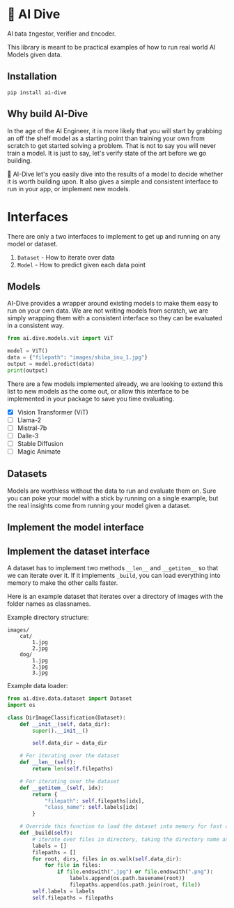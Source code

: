 # 🤿 AI Dive

AI `D`ata `I`ngestor, `V`erifier and `E`ncoder.

This library is meant to be practical examples of how to run real world AI Models given data.

## Installation

```
pip install ai-dive
```

## Why build AI-Dive

In the age of the AI Engineer, it is more likely that you will start by grabbing an off the shelf model as a starting point than training your own from scratch to get started solving a problem. That is not to say you will never train a model. It is just to say, let's verify state of the art before we go building.

🤿 AI-Dive let's you easily dive into the results of a model to decide whether it is worth building upon. It also gives a simple and consistent interface to run in your app, or implement new models.

# Interfaces

There are only a two interfaces to implement to get up and running on any model or dataset.

1) `Dataset` - How to iterate over data
2) `Model` - How to predict given each data point

## Models

AI-Dive provides a wrapper around existing models to make them easy to run on your own data. We are not writing models from scratch, we are simply wrapping them with a consistent interface so they can be evaluated in a consistent way.

```python
from ai.dive.models.vit import ViT

model = ViT()
data = {"filepath": "images/shiba_inu_1.jpg"}
output = model.predict(data)
print(output)
```

There are a few models implemented already, we are looking to extend this list to new models as the come out, or allow this interface to be implemented in your package to save you time evaluating.

* [x] Vision Transformer (ViT)
* [ ] Llama-2
* [ ] Mistral-7b
* [ ] Dalle-3
* [ ] Stable Diffusion
* [ ] Magic Animate

## Datasets

Models are worthless without the data to run and evaluate them on. Sure you can poke your model with a stick by running on a single example, but the real insights come from running your model given a dataset.


## Implement the model interface



## Implement the dataset interface

A dataset has to implement two methods `__len__` and `__getitem__` so that we can iterate over it. If it implements `_build`, you can load everything into memory to make the other calls faster.

Here is an example dataset that iterates over a directory of images with the folder names as classnames.

Example directory structure:

```
images/
    cat/
        1.jpg
        2.jpg
    dog/
        1.jpg
        2.jpg
        3.jpg
```

Example data loader:

```python
from ai.dive.data.dataset import Dataset
import os

class DirImageClassification(Dataset):
    def __init__(self, data_dir):
        super().__init__()

        self.data_dir = data_dir

    # For iterating over the dataset
    def __len__(self):
        return len(self.filepaths)

    # For iterating over the dataset
    def __getitem__(self, idx):
        return {
            "filepath": self.filepaths[idx],
            "class_name": self.labels[idx]
        }

    # Override this function to load the dataset into memory for fast access
    def _build(self):
        # iterate over files in directory, taking the directory name as the label
        labels = []
        filepaths = []
        for root, dirs, files in os.walk(self.data_dir):
            for file in files:
                if file.endswith(".jpg") or file.endswith(".png"):
                    labels.append(os.path.basename(root))
                    filepaths.append(os.path.join(root, file))
        self.labels = labels
        self.filepaths = filepaths
```

